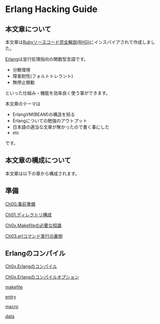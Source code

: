 # Erlang Hacking Guide

## 本文章について

本文章は[Rubyソースコード完全解説(RHG)](http://i.loveruby.net/ja/rhg/book/)にインスパイアされて作成しました。

[Erlang](http://www.erlang.org/)は並行処理指向の関数型言語です。

- 分散環境
- 障害耐性(フォルトトレラント)
- 無停止稼動

といった仕組み・機能を効率良く使う事ができます。

本文章のテーマは

- ErlangVM(BEAM)の構造を知る
- Erlangについての勉強のアウトプット
- 日本語の適当な文章が無かったので書く事にした
- etc

です。

## 本文章の構成について

本文章は以下の章から構成されます。

## 準備

[Ch00.事前準備](./ch00.md)

[Ch01.ディレクトリ構成](./ch01.md)

[Ch0x.Makefileの必要な知識]()

[Ch03.erlコマンド実行の裏側]()

## Erlangのコンパイル

[Ch0x.Erlangのコンパイル]()

[Ch0x.Erlangのコンパイルオプション]()

[makefile](./makefile.md)

[entry](./entry.md)

[macro](./macro.md)

[data](./data.md)
